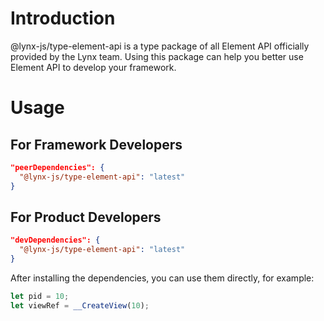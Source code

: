 # Introduction

@lynx-js/type-element-api is a type package of all Element API officially provided by the Lynx team. Using this package can help you better use Element API to develop your framework.

# Usage

## For Framework Developers

```json
"peerDependencies": {
  "@lynx-js/type-element-api": "latest"
}
```

## For Product Developers

```json
"devDependencies": {
  "@lynx-js/type-element-api": "latest"
}
```

After installing the dependencies, you can use them directly, for example:

```typescript
let pid = 10;
let viewRef = __CreateView(10);
```
